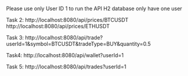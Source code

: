 Please use only User ID 1 to run the API H2 database only have one user

Task 2:
http://localhost:8080/api/prices/BTCUSDT
http://localhost:8080/api/prices/ETHUSDT

Task 3:
http://localhost:8080/api/trade?userId=1&symbol=BTCUSDT&tradeType=BUY&quantity=0.5

Task4:
http://localhost:8080/api/wallet?userId=1

Task 5:
http://localhost:8080/api/trades?userId=1
